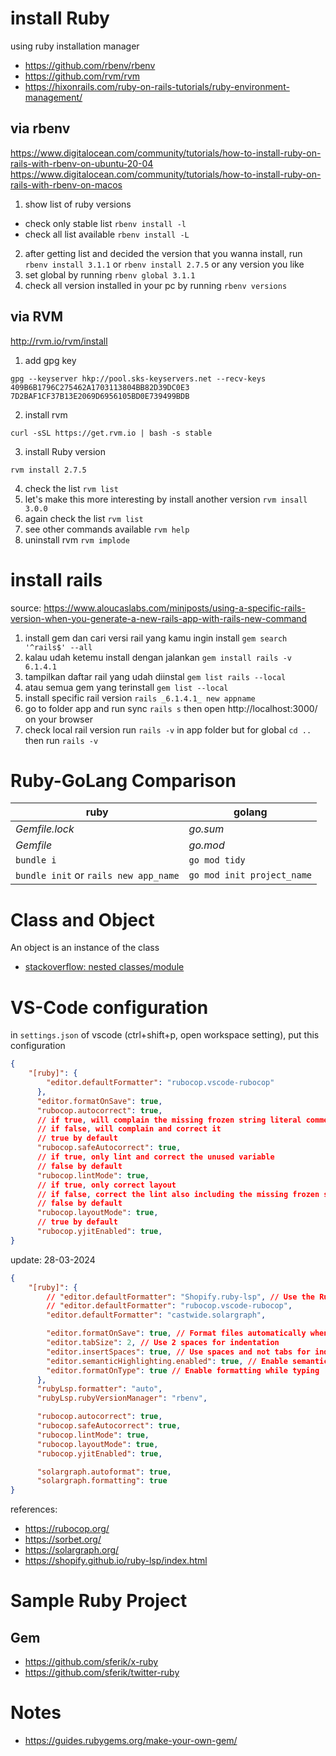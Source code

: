 # install Ruby 

using ruby installation manager
- https://github.com/rbenv/rbenv
- https://github.com/rvm/rvm
- https://hixonrails.com/ruby-on-rails-tutorials/ruby-environment-management/

## via rbenv

https://www.digitalocean.com/community/tutorials/how-to-install-ruby-on-rails-with-rbenv-on-ubuntu-20-04
https://www.digitalocean.com/community/tutorials/how-to-install-ruby-on-rails-with-rbenv-on-macos

1. show list of ruby versions

- check only stable list `rbenv install -l`
- check all list available `rbenv install -L`

2. after getting list and decided the version that you wanna install, run `rbenv install 3.1.1` or `rbenv install 2.7.5` or any version you like
3. set global by running `rbenv global 3.1.1`
4. check all version installed in your pc by running `rbenv versions`



## via RVM

http://rvm.io/rvm/install

1. add gpg key 

```
gpg --keyserver hkp://pool.sks-keyservers.net --recv-keys 409B6B1796C275462A1703113804BB82D39DC0E3 7D2BAF1CF37B13E2069D6956105BD0E739499BDB
```

2. install rvm

```
curl -sSL https://get.rvm.io | bash -s stable
```

3. install Ruby version

```
rvm install 2.7.5 
```

4. check the list `rvm list`
5. let's make this more interesting by install another version `rvm insall 3.0.0`
6. again check the list `rvm list`
7. see other commands available `rvm help`
8. uninstall rvm `rvm implode`

# install rails

source: https://www.aloucaslabs.com/miniposts/using-a-specific-rails-version-when-you-generate-a-new-rails-app-with-rails-new-command

1. install gem dan cari versi rail yang kamu ingin install `gem search '^rails$' --all`
2. kalau udah ketemu install dengan jalankan `gem install rails -v 6.1.4.1`
3. tampilkan daftar rail yang udah diinstal `gem list rails --local`
4. atau semua gem yang terinstall `gem list --local`
5. install specific rail version `rails _6.1.4.1_ new appname`
6. go to folder app and run sync `rails s` then open http://localhost:3000/ on your browser
7. check local rail version run `rails -v` in app folder but for global `cd ..` then run `rails -v`

# Ruby-GoLang Comparison

| ruby | golang |
|--------|-------|
| _Gemfile.lock_ | _go.sum_ |
| _Gemfile_ | _go.mod_ |
| `bundle i` | `go mod tidy` |
| `bundle init` or `rails new app_name` | `go mod init project_name` |

# Class and Object
An object is an instance of the class
- [stackoverflow: nested classes/module](https://stackoverflow.com/questions/6195661/when-to-use-nested-classes-and-classes-nested-in-modules)

# VS-Code configuration

in `settings.json` of vscode (ctrl+shift+p, open workspace setting), put this configuration

```json
{
    "[ruby]": {
        "editor.defaultFormatter": "rubocop.vscode-rubocop"
      },
      "editor.formatOnSave": true,
      "rubocop.autocorrect": true,
      // if true, will complain the missing frozen string literal comment but not correct it
      // if false, will complain and correct it
      // true by default
      "rubocop.safeAutocorrect": true,
      // if true, only lint and correct the unused variable
      // false by default
      "rubocop.lintMode": true,
      // if true, only correct layout
      // if false, correct the lint also including the missing frozen string literal
      // false by default
      "rubocop.layoutMode": true,
      // true by default
      "rubocop.yjitEnabled": true,
}
```

update: 28-03-2024

```json
{
    "[ruby]": {
        // "editor.defaultFormatter": "Shopify.ruby-lsp", // Use the Ruby LSP as the default formatter
        // "editor.defaultFormatter": "rubocop.vscode-rubocop",
        "editor.defaultFormatter": "castwide.solargraph",

        "editor.formatOnSave": true, // Format files automatically when saving
        "editor.tabSize": 2, // Use 2 spaces for indentation
        "editor.insertSpaces": true, // Use spaces and not tabs for indentantion
        "editor.semanticHighlighting.enabled": true, // Enable semantic highlighting
        "editor.formatOnType": true // Enable formatting while typing
      },
      "rubyLsp.formatter": "auto",
      "rubyLsp.rubyVersionManager": "rbenv",

      "rubocop.autocorrect": true,
      "rubocop.safeAutocorrect": true,
      "rubocop.lintMode": true,
      "rubocop.layoutMode": true,
      "rubocop.yjitEnabled": true,

      "solargraph.autoformat": true,
      "solargraph.formatting": true
}
```

references:
- https://rubocop.org/
- https://sorbet.org/
- https://solargraph.org/
- https://shopify.github.io/ruby-lsp/index.html

# Sample Ruby Project

## Gem

- https://github.com/sferik/x-ruby
- https://github.com/sferik/twitter-ruby

# Notes

- https://guides.rubygems.org/make-your-own-gem/



